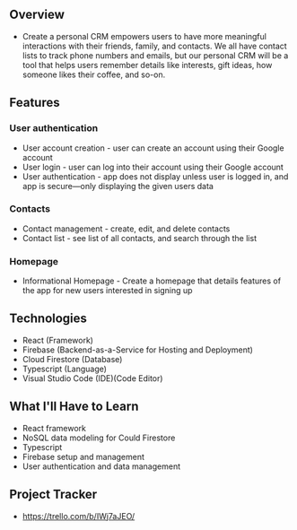 ## Overview
- Create a personal CRM empowers users to have more meaningful interactions with their friends, family, and contacts. We all have contact lists to track phone numbers and emails, but our personal CRM will be a tool that helps users remember details like interests, gift ideas, how someone likes their coffee, and so-on.

## Features
### User authentication
- User account creation - user can create an account using their Google account
- User login - user can log into their account using their Google account
- User authentication - app does not display unless user is logged in, and app is secure—only displaying the given users data
### Contacts
- Contact management - create, edit, and delete contacts
- Contact list - see list of all contacts, and search through the list
### Homepage
- Informational Homepage - Create a homepage that details features of the app for new users interested in signing up

## Technologies
- React (Framework)
- Firebase (Backend-as-a-Service for Hosting and Deployment)
- Cloud Firestore (Database)
- Typescript (Language)
- Visual Studio Code (IDE)(Code Editor)

## What I'll Have to Learn
- React framework
- NoSQL data modeling for Could Firestore
- Typescript
- Firebase setup and management
- User authentication and data management

## Project Tracker
- https://trello.com/b/IWj7aJEO/

